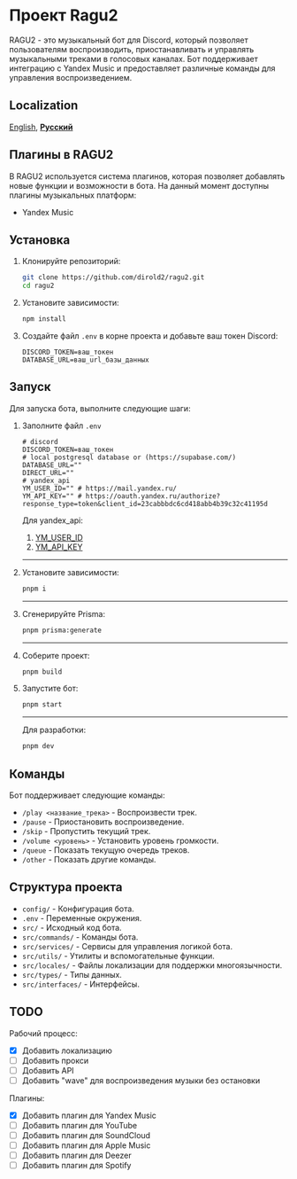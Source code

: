 # Проект Ragu2

RAGU2 - это музыкальный бот для Discord, который позволяет пользователям воспроизводить, приостанавливать и управлять музыкальными треками в голосовых каналах. Бот поддерживает интеграцию с Yandex Music и предоставляет различные команды для управления воспроизведением.

## Localization

[English](../../README.md), [__Русский__](./README.md)

## Плагины в RAGU2

В RAGU2 используется система плагинов, которая позволяет добавлять новые функции и возможности в бота. На данный момент доступны плагины музыкальных платформ:

- Yandex Music

## Установка

1. Клонируйте репозиторий:

   ```bash
   git clone https://github.com/dirold2/ragu2.git
   cd ragu2
   ```

2. Установите зависимости:

   ```bash
   npm install
   ```

3. Создайте файл `.env` в корне проекта и добавьте ваш токен Discord:

   ```env
   DISCORD_TOKEN=ваш_токен
   DATABASE_URL=ваш_url_базы_данных
   ```

## Запуск

Для запуска бота, выполните следующие шаги:

1. Заполните файл `.env`

   ```env
   # discord
   DISCORD_TOKEN=ваш_токен
   # local postgresql database or (https://supabase.com/)
   DATABASE_URL=""
   DIRECT_URL=""
   # yandex_api
   YM_USER_ID="" # https://mail.yandex.ru/
   YM_API_KEY="" # https://oauth.yandex.ru/authorize?response_type=token&client_id=23cabbbdc6cd418abb4b39c32c41195d
   ```

   Для yandex_api:

   1. [YM_USER_ID](https://mail.yandex.ru/)
   2. [YM_API_KEY](https://oauth.yandex.ru/client/23cabbbdc6cd418abb4b39c32c41195d)

   ________________________

2. Установите зависимости:

   ```bash
   pnpm i
   ```

   ________________________

3. Сгенерируйте Prisma:

   ```bash
   pnpm prisma:generate
   ```

   ________________________

4. Соберите проект:

   ```bash
   pnpm build
   ```

5. Запустите бот:

   ```bash
   pnpm start
   ```

   ________________________

   Для разработки:

   ```bash
   pnpm dev
   ```

## Команды

Бот поддерживает следующие команды:

- `/play <название_трека>` - Воспроизвести трек.
- `/pause` - Приостановить воспроизведение.
- `/skip` - Пропустить текущий трек.
- `/volume <уровень>` - Установить уровень громкости.
- `/queue` - Показать текущую очередь треков.
- `/other` - Показать другие команды.

## Структура проекта

- `config/` - Конфигурация бота.
- `.env` - Переменные окружения.
- `src/` - Исходный код бота.
- `src/commands/` - Команды бота.
- `src/services/` - Сервисы для управления логикой бота.
- `src/utils/` - Утилиты и вспомогательные функции.
- `src/locales/` - Файлы локализации для поддержки многоязычности.
- `src/types/` - Типы данных.
- `src/interfaces/` - Интерфейсы.

## TODO

Рабочий процесс:

- [x] Добавить локализацию
- [ ] Добавить прокси
- [ ] Добавить API
- [ ] Добавить "wave" для воспроизведения музыки без остановки

Плагины:

- [x] Добавить плагин для Yandex Music
- [ ] Добавить плагин для YouTube
- [ ] Добавить плагин для SoundCloud
- [ ] Добавить плагин для Apple Music
- [ ] Добавить плагин для Deezer
- [ ] Добавить плагин для Spotify
